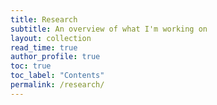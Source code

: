 ```yaml
---
title: Research
subtitle: An overview of what I'm working on
layout: collection
read_time: true
author_profile: true
toc: true
toc_label: "Contents"
permalink: /research/
---
```

